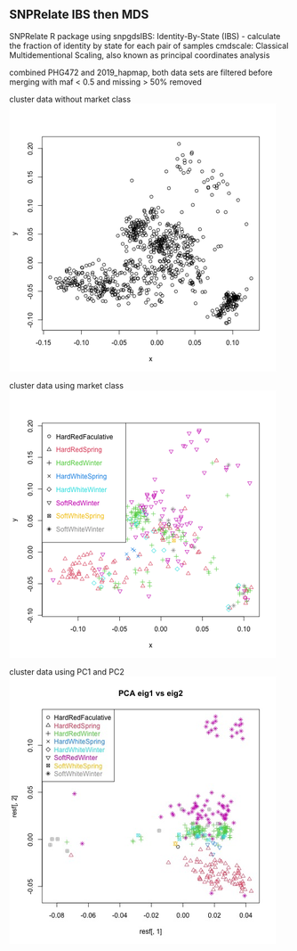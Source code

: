 <h2>SNPRelate IBS then MDS</h2>
SNPRelate R package using
snpgdsIBS: Identity-By-State (IBS) - calculate the fraction of identity by state for each pair of samples
cmdscale: Classical Multidementional Scaling, also known as principal coordinates analysis

combined PHG472 and 2019_hapmap, both data sets are filtered before merging with maf < 0.5 and missing > 50% removed

cluster data without market class
![kmeans](https://github.com/TriticeaeToolbox/PHGv2/blob/main/cluster-snprelate/images/snprelate-exomeseq-ibs-mds.png)

cluster data using market class
![MDS](https://github.com/TriticeaeToolbox/PHGv2/blob/main/cluster-snprelate/images/snprelate-ibs-mds-marketclass-with-legend.png)

cluster data using PC1 and PC2
![PCA](https://github.com/TriticeaeToolbox/PHGv2/blob/main/cluster-snprelate/images/snprelate-2019_hapmap-pca.jpg)
